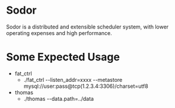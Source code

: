 # Sodor
Sodor is a distributed and extensible scheduler system, with lower operating expenses and high performance.

# Some Expected Usage
* fat_ctrl
  * ./fat_ctrl --listen_addr=xxxx --metastore mysql://user:pass@tcp(1.2.3.4:3306)/charset=utf8
* thomas
  * ./thomas --data.path=../data